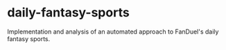 # daily-fantasy-sports

Implementation and analysis of an automated approach to FanDuel's daily fantasy sports.
